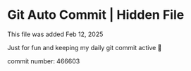 # Git Auto Commit | Hidden File

This file was added Feb 12, 2025

Just for fun and keeping my daily git commit active 🤪

commit number: 466603

